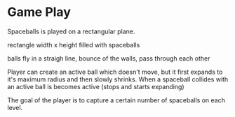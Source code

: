# Game Play

Spaceballs is played on a rectangular plane.

rectangle width x height filled with spaceballs

balls fly in a straigh line, bounce of the walls, pass through each other

Player can create an active ball which doesn't move, but it first expands to it's maximum radius and then slowly shrinks.
When a spaceball collides with an active ball is becomes active (stops and starts expanding)

The goal of the player is to capture a certain number of spaceballs on each level.

